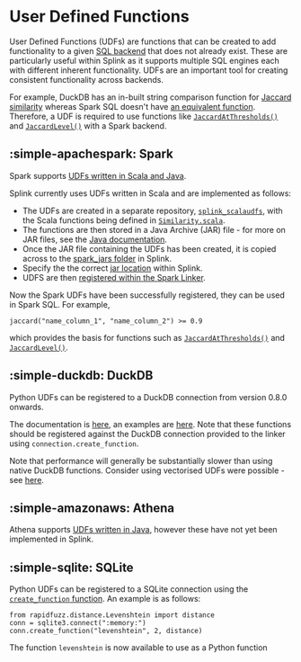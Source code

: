 # User Defined Functions

User Defined Functions (UDFs) are functions that can be created to add functionality to a given [SQL backend](../topic_guides/splink_fundamentals/backends/backends.md) that does not already exist. These are particularly useful within Splink as it supports multiple SQL engines each with different inherent functionality. UDFs are an important tool for creating consistent functionality across backends.

For example, DuckDB has an in-built string comparison function for [Jaccard similarity](https://duckdb.org/docs/sql/functions/char.html#text-similarity-functions) whereas Spark SQL doesn't have [an equivalent function](https://spark.apache.org/docs/2.3.0/api/sql/index.html). Therefore, a UDF is required to use functions like [`JaccardAtThresholds()`](../api_docs/comparison_library.md#splink.comparison_library.JaccardAtThresholds) and [`JaccardLevel()`](../api_docs/comparison_level_library.md#splink.comparison_level_library.JaccardLevel) with a Spark backend.

## :simple-apachespark: Spark

Spark supports [UDFs written in Scala and Java](https://spark.apache.org/docs/latest/sql-ref-functions-udf-scalar.html#:~:text=User%2DDefined%20Functions%20(UDFs),invoke%20them%20in%20Spark%20SQL.).

Splink currently uses UDFs written in Scala and are implemented as follows:

-  The UDFs are created in a separate repository, [`splink_scalaudfs`](https://github.com/moj-analytical-services/splink_scalaudfs), with the Scala functions being defined in [`Similarity.scala`](https://github.com/moj-analytical-services/splink_scalaudfs/blob/main/src/main/scala/uk/gov/moj/dash/linkage/Similarity.scala).
- The functions are then stored in a Java Archive (JAR) file - for more on JAR files, see the [Java documentation](https://docs.oracle.com/javase/8/docs/technotes/guides/jar/jarGuide.html).
- Once the JAR file containing the UDFs has been created, it is copied across to the [spark_jars folder](https://github.com/moj-analytical-services/splink/tree/master/splink/files/spark_jars) in Splink.
- Specify the the correct [jar location](https://github.com/moj-analytical-services/splink/blob/master/splink/spark/jar_location.py) within Splink.
- UDFS are then [registered within the Spark Linker](https://github.com/moj-analytical-services/splink/blob/879a34a6f8e548f14733924092f0c773d6f93f72/splink/spark/spark_linker.py#L246).

Now the Spark UDFs have been successfully registered, they can be used in Spark SQL. For example,

```
jaccard("name_column_1", "name_column_2") >= 0.9
```

which provides the basis for functions such as [`JaccardAtThresholds()`](../api_docs/comparison_library.md#splink.comparison_library.JaccardAtThresholds) and [`JaccardLevel()`](../api_docs/comparison_level_library.md#splink.comparison_level_library.JaccardLevel).

## :simple-duckdb: DuckDB

Python UDFs can be registered to a DuckDB connection from version 0.8.0 onwards.

The documentation is [here](https://duckdb.org/docs/api/python/reference/#duckdb.DuckDBPyConnection.create_function), an examples are [here](https://github.com/duckdb/duckdb/pull/7171).  Note that these functions should be registered against the DuckDB connection provided to the linker using `connection.create_function`.

Note that performance will generally be substantially slower than using native DuckDB functions.  Consider using vectorised UDFs were possible - see [here](https://github.com/duckdb/duckdb/pull/7171).

## :simple-amazonaws: Athena

Athena supports [UDFs written in Java](https://docs.aws.amazon.com/athena/latest/ug/querying-udf.html), however these have not yet been implemented in Splink.

## :simple-sqlite: SQLite

Python UDFs can be registered to a SQLite connection using the [`create_function` function](https://docs.python.org/3/library/sqlite3.html#sqlite3.Connection.create_function).  An example is as follows:

```
from rapidfuzz.distance.Levenshtein import distance
conn = sqlite3.connect(":memory:")
conn.create_function("levenshtein", 2, distance)
```

The function `levenshtein` is now available to use as a Python function

